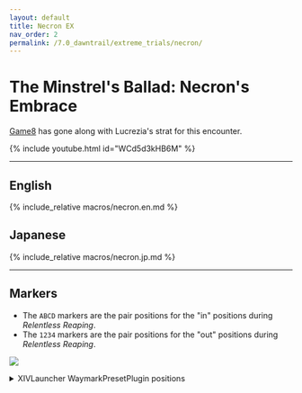 ```yaml
---
layout: default
title: Necron EX
nav_order: 2
permalink: /7.0_dawntrail/extreme_trials/necron/
---
```


# The Minstrel's Ballad: Necron's Embrace

[Game8](https://game8.jp/ff14/709448) has gone along with Lucrezia's strat for
this encounter.

{% include youtube.html id="WCd5d3kHB6M" %}

---

## English

{% include_relative macros/necron.en.md %}

## Japanese

{% include_relative macros/necron.jp.md %}

---

## Markers

- The `ABCD` markers are the pair positions for the "in" positions during *Relentless Reaping*.
- The `1234` markers are the pair positions for the "out" positions during *Relentless Reaping*.

![]({{site.baseurl}}/images/7.0_dawntrail/necron/markers.jpg)

<details markdown=block>
<summary>XIVLauncher WaymarkPresetPlugin positions</summary>

```json
{
  "Name":"Necron EX",
  "MapID":1062,
  "A":{"X":95.5,"Y":0.0,"Z":86.5,"ID":0,"Active":true},
  "B":{"X":98.22253031,"Y":0.0,"Z":88.8554411,"ID":1,"Active":true},
  "C":{"X":101.7774697,"Y":0.0,"Z":88.8554411,"ID":2,"Active":true},
  "D":{"X":104.5,"Y":0.0,"Z":86.5,"ID":3,"Active":true},
  "One":{"X":87.69289826,"Y":0.0,"Z":95.62910227,"ID":4,"Active":true},
  "Two":{"X":92.675,"Y":0.0,"Z":98.2137175,"ID":5,"Active":true},
  "Three":{"X":107.325,"Y":0.0,"Z":98.2137175,"ID":6,"Active":true},
  "Four":{"X":112.3071017,"Y":0.0,"Z":95.62910227,"ID":7,"Active":true}
}
```

</details>

<script data-goatcounter="https://xivjpraids.goatcounter.com/count"
        async src="//gc.zgo.at/count.js"></script>
